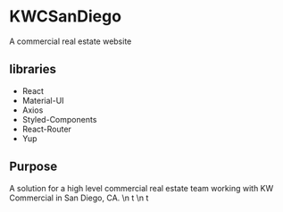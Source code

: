 # KWCSanDiego 
A commercial real estate website

## libraries
- React
- Material-UI
- Axios
- Styled-Components
- React-Router
- Yup

## Purpose
A solution for a high level commercial real estate team working with KW Commercial in San Diego, CA. \n
t \n
t
